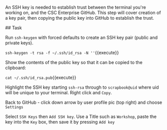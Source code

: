 An SSH key is needed to establish trust between the terminal you're working on, and the CSC Enterprise GitHub. This step will cover creation of a key pair, then copying the public key into GitHub to establish the trust.

## Task

Run `ssh-keygen` with forced defaults to create an SSH key pair (public and private keys).

`ssh-keygen -t rsa -f ~/.ssh/id_rsa -N ''`{{execute}}

Show the contents of the public key so that it can be copied to the clipboard:

`cat ~/.ssh/id_rsa.pub`{{execute}}

Highlight the SSH key starting `ssh-rsa` through to `scrapbook@uid` where uid will be unique to your terminal. Right click and `Copy`.

Back to GitHub - click down arrow by user profile pic (top right) and choose `Settings`

Select `SSH Keys` then `Add SSH key`. Use a Title such as `Workshop`, paste the key into the `Key` box, then save it by pressing `Add key`
